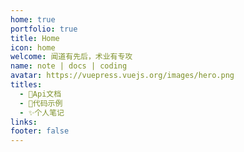```yaml
---
home: true
portfolio: true
title: Home
icon: home
welcome: 闻道有先后，术业有专攻
name: note | docs | coding
avatar: https://vuepress.vuejs.org/images/hero.png
titles:
  - 👋Api文档
  - 🚀代码示例
  - ✨个人笔记
links:
footer: false
---
```


